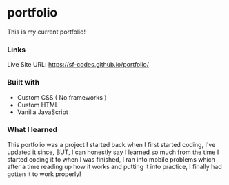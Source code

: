 # portfolio

This is my current portfolio!

### Links
Live Site URL: https://sf-codes.github.io/portfolio/


### Built with

- Custom CSS ( No frameworks )
- Custom HTML
- Vanilla JavaScript

### What I learned

This portfolio was a project I started back when I first started coding, I've updated it since, BUT, I can honestly say I learned so much from the time I started coding it to when I was finished, I ran into mobile problems which after a time reading up how it works and putting it into practice, I finally had gotten it to work properly!
